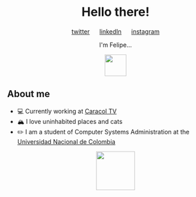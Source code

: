 <h1 align="center">
    Hello there!
</h1>

<p align="center">
    <a href="https://twitter.com/Astrxnomo">twitter</a>
    <img src="https://media.giphy.com/media/XUvo84Y6H083S/giphy.gif" width=15>
    <a href="https://www.linkedin.com/in/felipe-giraldo-635676227/">linkedIn</a>
    <img src="https://media.giphy.com/media/XUvo84Y6H083S/giphy.gif" width=15>
    <a href="https://www.instagram.com/astrxnomo">instagram</a>
</p>

<p align="center">
    I'm Felipe...
</p>

<p align="center">
    <img src="https://media.giphy.com/media/cQSjIBgUC2NbMKEm9q/giphy.gif" width=50>
</p>

<h2> About me </h2>
<ul>
    <li>💻 Currently working at <a href="https://www.caracoltv.com/">Caracol TV</a></li>
    <li>🏔️ I love uninhabited places and cats</li>
    <li>✏️ I am a student of Computer Systems Administration at the <a href="https://www.manizales.unal.edu.co/>"> Universidad Nacional de Colombia</li></a>
</ul>

<p align="center">
    <img src="https://media.giphy.com/media/5xRW2cUKfcyQg/giphy.gif" width=90>
</p>
